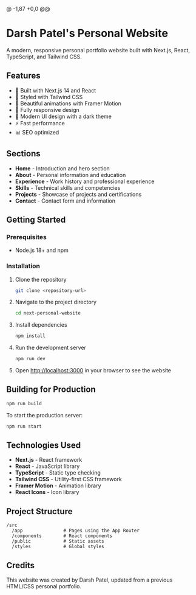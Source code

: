 @ -1,87 +0,0 @@
# Darsh Patel's Personal Website

A modern, responsive personal portfolio website built with Next.js, React, TypeScript, and Tailwind CSS.

## Features

- 🚀 Built with Next.js 14 and React
- 💎 Styled with Tailwind CSS
- 🎨 Beautiful animations with Framer Motion
- 📱 Fully responsive design
- 🌙 Modern UI design with a dark theme
- ⚡ Fast performance
- 📊 SEO optimized

## Sections

- **Home** - Introduction and hero section
- **About** - Personal information and education
- **Experience** - Work history and professional experience
- **Skills** - Technical skills and competencies
- **Projects** - Showcase of projects and certifications
- **Contact** - Contact form and information

## Getting Started

### Prerequisites

- Node.js 18+ and npm

### Installation

1. Clone the repository
   ```bash
   git clone <repository-url>
   ```

2. Navigate to the project directory
   ```bash
   cd next-personal-website
   ```

3. Install dependencies
   ```bash
   npm install
   ```

4. Run the development server
   ```bash
   npm run dev
   ```

5. Open [http://localhost:3000](http://localhost:3000) in your browser to see the website

## Building for Production

```bash
npm run build
```

To start the production server:

```bash
npm run start
```

## Technologies Used

- **Next.js** - React framework
- **React** - JavaScript library
- **TypeScript** - Static type checking
- **Tailwind CSS** - Utility-first CSS framework
- **Framer Motion** - Animation library
- **React Icons** - Icon library

## Project Structure

```
/src
  /app               # Pages using the App Router
  /components        # React components
  /public            # Static assets
  /styles            # Global styles
```

## Credits

This website was created by Darsh Patel, updated from a previous HTML/CSS personal portfolio.
